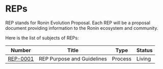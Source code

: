 # REPs

REP stands for Ronin Evolution Proposal. Each REP will be a proposal document providing information to the Ronin ecosystem and community.

Here is the list of subjects of REPs:

| Number                  | Title                                                      | Type      | Status  |
| ----------------------- | ---------------------------------------------------------- | --------- | ------- |
| [REP-0001](REP-0001.md) | REP Purpose and Guidelines                                 | Process   | Living  |